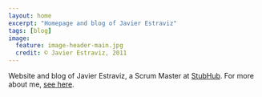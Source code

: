 ```yaml
---
layout: home
excerpt: "Homepage and blog of Javier Estraviz"
tags: [blog]
image:
  feature: image-header-main.jpg
  credit: © Javier Estraviz, 2011
---
```


Website and blog of Javier Estraviz, a Scrum Master at [StubHub](http://stubhub.com/). For more about me, <a href="/about" style="text-decoration: underline">see here</a>.

